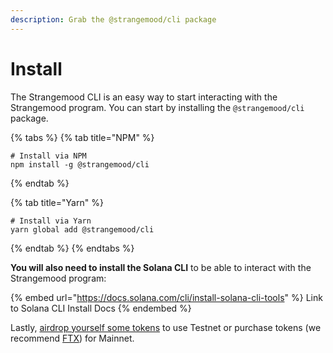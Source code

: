```yaml
---
description: Grab the @strangemood/cli package
---
```


# Install

The Strangemood CLI is an easy way to start interacting with the Strangemood program. You can start by installing the `@strangemood/cli` package.&#x20;

{% tabs %}
{% tab title="NPM" %}
```
# Install via NPM
npm install -g @strangemood/cli
```
{% endtab %}

{% tab title="Yarn" %}
```
# Install via Yarn
yarn global add @strangemood/cli
```
{% endtab %}
{% endtabs %}

**You will also need to install the Solana CLI** to be able to interact with the Strangemood program:

{% embed url="https://docs.solana.com/cli/install-solana-cli-tools" %}
Link to Solana CLI Install Docs
{% endembed %}

Lastly, [airdrop yourself some tokens](https://docs.solana.com/cli/transfer-tokens) to use Testnet or purchase tokens (we recommend [FTX](https://ftx.com)) for Mainnet.&#x20;
